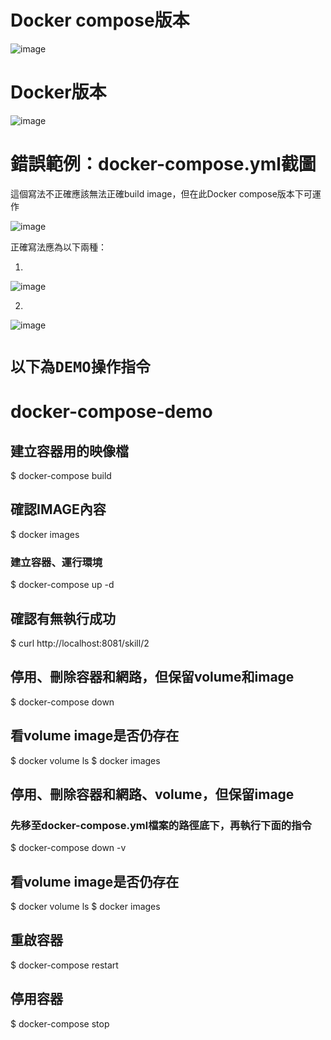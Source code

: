 # Docker compose版本
![image](https://user-images.githubusercontent.com/22904639/192710264-66bfca40-36e7-4ce6-950a-318bb184f269.png)
# Docker版本
![image](https://user-images.githubusercontent.com/22904639/192705389-bc90142d-df76-4f2f-8bd5-d0ea78eaa6f7.png)

# 錯誤範例：docker-compose.yml截圖
這個寫法不正確應該無法正確build image，但在此Docker compose版本下可運作

![image](https://user-images.githubusercontent.com/22904639/192707150-79224294-e17a-4800-b78d-5d5758be1b9c.png)

正確寫法應為以下兩種：

1.

![image](https://user-images.githubusercontent.com/22904639/192710168-ea3c90e0-f568-441c-abb0-4797b1bb5ab1.png)

2.

![image](https://user-images.githubusercontent.com/22904639/192709975-2b44e418-23e6-48ec-8068-bc0864488ef9.png)

# ```以下為DEMO操作指令```
# docker-compose-demo 

## 建立容器用的映像檔
$ docker-compose build

## 確認IMAGE內容
$ docker images

### 建立容器、運行環境
$ docker-compose up -d
## 確認有無執行成功
$ curl http://localhost:8081/skill/2
## 停用、刪除容器和網路，但保留volume和image
$ docker-compose down
## 看volume image是否仍存在
$ docker volume ls
$ docker images
## 停用、刪除容器和網路、volume，但保留image
### 先移至docker-compose.yml檔案的路徑底下，再執行下面的指令
$ docker-compose down -v
## 看volume image是否仍存在
$ docker volume ls
$ docker images

## 重啟容器
$ docker-compose restart

## 停用容器
$ docker-compose stop

